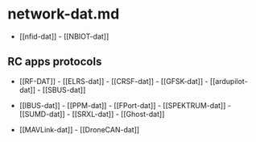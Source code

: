 
# network-dat.md

- [[nfid-dat]] - [[NBIOT-dat]]


## RC apps protocols 

- [[RF-DAT]] - [[ELRS-dat]] - [[CRSF-dat]] - [[GFSK-dat]] - [[ardupilot-dat]] - [[SBUS-dat]]

- [[IBUS-dat]] - [[PPM-dat]] - [[FPort-dat]] - [[SPEKTRUM-dat]] - [[SUMD-dat]] - [[SRXL-dat]] - [[Ghost-dat]]
  
- [[MAVLink-dat]] - [[DroneCAN-dat]] 





